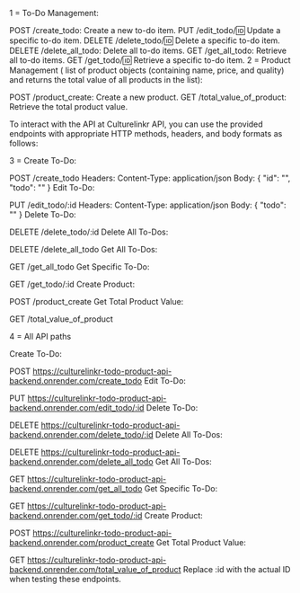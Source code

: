 1 = To-Do Management:

POST /create_todo: Create a new to-do item.
PUT /edit_todo/:id: Update a specific to-do item.
DELETE /delete_todo/:id: Delete a specific to-do item.
DELETE /delete_all_todo: Delete all to-do items.
GET /get_all_todo: Retrieve all to-do items.
GET /get_todo/:id: Retrieve a specific to-do item.
2 = Product Management ( list of product objects (containing name, price, and quality) and returns the total value of all products in the list):

POST /product_create: Create a new product.
GET /total_value_of_product: Retrieve the total product value.


To interact with the API at Culturelinkr API, you can use the provided endpoints with appropriate HTTP methods, headers, and body formats as follows:

3 = Create To-Do:

POST /create_todo
Headers: Content-Type: application/json
Body: { "id": "<UUID>", "todo": "<description>" }
Edit To-Do:

PUT /edit_todo/:id
Headers: Content-Type: application/json
Body: { "todo": "<updated task>" }
Delete To-Do:

DELETE /delete_todo/:id
Delete All To-Dos:

DELETE /delete_all_todo
Get All To-Dos:

GET /get_all_todo
Get Specific To-Do:

GET /get_todo/:id
Create Product:

POST /product_create
Get Total Product Value:

GET /total_value_of_product

4 = All API paths

Create To-Do:

POST https://culturelinkr-todo-product-api-backend.onrender.com/create_todo
Edit To-Do:

PUT https://culturelinkr-todo-product-api-backend.onrender.com/edit_todo/:id
Delete To-Do:

DELETE https://culturelinkr-todo-product-api-backend.onrender.com/delete_todo/:id
Delete All To-Dos:

DELETE https://culturelinkr-todo-product-api-backend.onrender.com/delete_all_todo
Get All To-Dos:

GET https://culturelinkr-todo-product-api-backend.onrender.com/get_all_todo
Get Specific To-Do:

GET https://culturelinkr-todo-product-api-backend.onrender.com/get_todo/:id
Create Product:

POST https://culturelinkr-todo-product-api-backend.onrender.com/product_create
Get Total Product Value:

GET https://culturelinkr-todo-product-api-backend.onrender.com/total_value_of_product
Replace :id with the actual ID when testing these endpoints.




